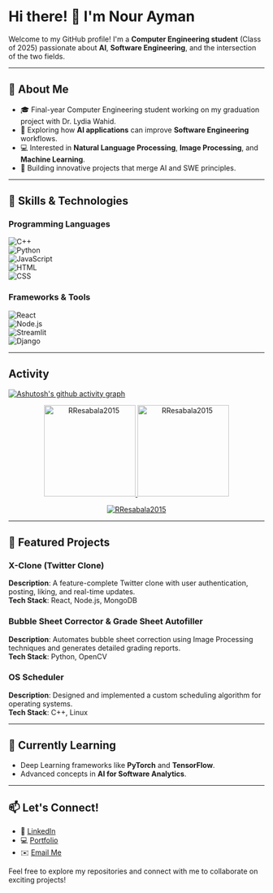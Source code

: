# Hi there! 👋 I'm Nour Ayman  

Welcome to my GitHub profile! I'm a **Computer Engineering student** (Class of 2025) passionate about **AI**, **Software Engineering**, and the intersection of the two fields.  

---

## 🚀 About Me  
- 🎓 Final-year Computer Engineering student working on my graduation project with Dr. Lydia Wahid.  
- 🌟 Exploring how **AI applications** can improve **Software Engineering** workflows.  
- 💻 Interested in **Natural Language Processing**, **Image Processing**, and **Machine Learning**.  
- 🎯 Building innovative projects that merge AI and SWE principles.  

---

## 🔧 Skills & Technologies  

### Programming Languages  
![C++](https://img.shields.io/badge/-C++-00599C?style=flat-square&logo=cplusplus&logoColor=white)  
![Python](https://img.shields.io/badge/-Python-3776AB?style=flat-square&logo=python&logoColor=white)  
![JavaScript](https://img.shields.io/badge/-JavaScript-F7DF1E?style=flat-square&logo=javascript&logoColor=black)  
![HTML](https://img.shields.io/badge/-HTML-E34F26?style=flat-square&logo=html5&logoColor=white)  
![CSS](https://img.shields.io/badge/-CSS-1572B6?style=flat-square&logo=css3&logoColor=white)  

### Frameworks & Tools  
![React](https://img.shields.io/badge/-React-61DAFB?style=flat-square&logo=react&logoColor=black)  
![Node.js](https://img.shields.io/badge/-Node.js-339933?style=flat-square&logo=nodedotjs&logoColor=white)  
![Streamlit](https://img.shields.io/badge/-Streamlit-FF4B4B?style=flat-square&logo=streamlit&logoColor=white)  
![Django](https://img.shields.io/badge/-Django-092E20?style=flat-square&logo=django&logoColor=white)  

---

## Activity
[![Ashutosh's github activity graph](https://github-readme-activity-graph.vercel.app/graph?username=RResabala2015&bg_color=100f0f&color=4c5e9e&line=4c569e&point=403e41&area=true&hide_border=true)](https://github.com/ashutosh00710/github-readme-activity-graph)

<div align="center">
  <a href="https://github.com/RResabala2015">
    <img height="180em" src="https://github-readme-stats.vercel.app/api/top-langs?username=RResabala2015&show_icons=true&locale=en&layout=compact&theme=tokyonight" alt="RResabala2015"/>
    <img height="180em" src="https://github-readme-stats.vercel.app/api?username=RResabala2015&show_icons=true&locale=en&layout=compact&theme=tokyonight" alt="RResabala2015"/>
  </a>
</div>
<p align="center">
  <a href="https://github.com/RResabala2015">
    <img src="https://github-readme-streak-stats.herokuapp.com/?user=RResabala2015&&theme=tokyonight" alt="RResabala2015" />
  </a>
</p>

---

## 🌟 Featured Projects  

### X-Clone (Twitter Clone)  
**Description**: A feature-complete Twitter clone with user authentication, posting, liking, and real-time updates.  
**Tech Stack**: React, Node.js, MongoDB  

### Bubble Sheet Corrector & Grade Sheet Autofiller  
**Description**: Automates bubble sheet correction using Image Processing techniques and generates detailed grading reports.  
**Tech Stack**: Python, OpenCV  

### OS Scheduler  
**Description**: Designed and implemented a custom scheduling algorithm for operating systems.  
**Tech Stack**: C++, Linux  

---

## 🌱 Currently Learning  
- Deep Learning frameworks like **PyTorch** and **TensorFlow**.  
- Advanced concepts in **AI for Software Analytics**.  

---

## 📫 Let's Connect!  
- 💼 [LinkedIn](https://linkedin.com/in/your-profile)  
- 💻 [Portfolio](https://your-portfolio.com)  
- ✉️ [Email Me](mailto:your.email@example.com)  

Feel free to explore my repositories and connect with me to collaborate on exciting projects!

